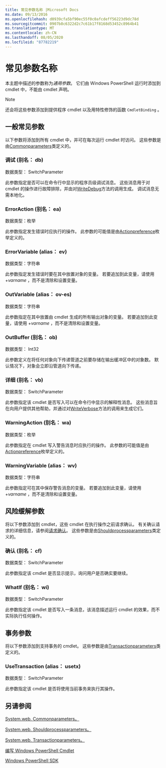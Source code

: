 ```yaml
---
title: 常见参数名称 |Microsoft Docs
ms.date: 09/13/2016
ms.openlocfilehash: d0939cfa5bf90ec55f0c0afcdeff56223d9dc78d
ms.sourcegitcommit: 0907b8c6322d2c7c61b17f8168d53452c8964b41
ms.translationtype: MT
ms.contentlocale: zh-CN
ms.lasthandoff: 08/05/2020
ms.locfileid: "87782219"
---
```

# <a name="common-parameter-names"></a>常见参数名称

本主题中描述的参数称为*通用参数*。 它们由 Windows PowerShell 运行时添加到 cmdlet 中，不能由 cmdlet 声明。

> [!NOTE]
> 还会将这些参数添加到提供程序 cmdlet 以及用特性修饰的函数 `CmdletBinding` 。

## <a name="general-common-parameters"></a>一般常见参数

以下参数将添加到所有 cmdlet 中，并可在每次运行 cmdlet 时访问。 这些参数是由[Commonparameters](/dotnet/api/System.Management.Automation.Internal.CommonParameters)类定义的。

### <a name="debug-alias-db"></a>调试 (别名： db) 

数据类型： SwitchParameter

此参数指定是否可以在命令行中显示的程序员级调试消息。 这些消息用于对 cmdlet 的操作进行故障排除，并由对[WriteDebug](/dotnet/api/System.Management.Automation.Cmdlet.WriteDebug)方法的调用生成。 调试消息无需本地化。

### <a name="erroraction-alias-ea"></a>ErrorAction (别名： ea) 

数据类型：枚举

此参数指定发生错误时应执行的操作。 此参数的可能值是由[Actionpreference](/dotnet/api/System.Management.Automation.ActionPreference)枚举定义的。

### <a name="errorvariable-alias-ev"></a>ErrorVariable (alias： ev) 

数据类型：字符串

此参数指定发生错误时要在其中放置对象的变量。 若要追加到此变量，请使用 +*varname* ，而不是清除和设置变量。

### <a name="outvariable-alias-ov"></a>OutVariable (alias： ov-es) 

数据类型：字符串

此参数指定在其中放置由 cmdlet 生成的所有输出对象的变量。 若要追加到此变量，请使用 +*varname* ，而不是清除和设置变量。

### <a name="outbuffer-alias-ob"></a>OutBuffer (别名： ob) 

数据类型： Int32

此参数定义在将任何对象向下传递管道之前要存储在输出缓冲区中的对象数。 默认情况下，对象会立即沿管道向下传递。

### <a name="verbose-alias-vb"></a>详细 (别名： vb) 

数据类型： SwitchParameter

此参数指定该 cmdlet 是否写入可以在命令行中显示的解释性消息。 这些消息旨在向用户提供其他帮助，并通过对[WriteVerbose](/dotnet/api/System.Management.Automation.Cmdlet.WriteVerbose)方法的调用来生成它们。

### <a name="warningaction-alias-wa"></a>WarningAction (别名： wa) 

数据类型：枚举

此参数指定在 cmdlet 写入警告消息时应执行的操作。 此参数的可能值是由[Actionpreference](/dotnet/api/System.Management.Automation.ActionPreference)枚举定义的。

### <a name="warningvariable-alias-wv"></a>WarningVariable (alias： wv) 

数据类型：字符串

此参数指定可在其中保存警告消息的变量。 若要追加到此变量，请使用 +*varname* ，而不是清除和设置变量。

## <a name="risk-mitigation-parameters"></a>风险缓解参数

将以下参数添加到 cmdlet，这些 cmdlet 在执行操作之前请求确认。 有关确认请求的详细信息，请参阅[请求确认](./requesting-confirmation-from-cmdlets.md)。 这些参数是由[Shouldprocessparameters](/dotnet/api/System.Management.Automation.Internal.ShouldProcessParameters)类定义的。

### <a name="confirm-alias-cf"></a>确认 (别名： cf) 

数据类型： SwitchParameter

此参数指定该 cmdlet 是否显示提示，询问用户是否确实要继续。

### <a name="whatif-alias-wi"></a>WhatIf (别名： wi) 

数据类型： SwitchParameter

此参数指定该 cmdlet 是否写入一条消息，该消息描述运行 cmdlet 的效果，而不实际执行任何操作。

## <a name="transaction-parameters"></a>事务参数

将以下参数添加到支持事务的 cmdlet。 这些参数是由[Transactionparameters](/dotnet/api/System.Management.Automation.Internal.TransactionParameters)类定义的。

### <a name="usetransaction-alias-usetx"></a>UseTransaction (alias： usetx) 

数据类型： SwitchParameter

此参数指定该 cmdlet 是否将使用当前事务来执行其操作。

## <a name="see-also"></a>另请参阅

[System.web. Commonparameters。](/dotnet/api/System.Management.Automation.Internal.CommonParameters)

[System.web. Shouldprocessparameters。](/dotnet/api/System.Management.Automation.Internal.ShouldProcessParameters)

[System.web. Transactionparameters。](/dotnet/api/System.Management.Automation.Internal.TransactionParameters)

[编写 Windows PowerShell Cmdlet](./writing-a-windows-powershell-cmdlet.md)

[Windows PowerShell SDK](../windows-powershell-reference.md)
